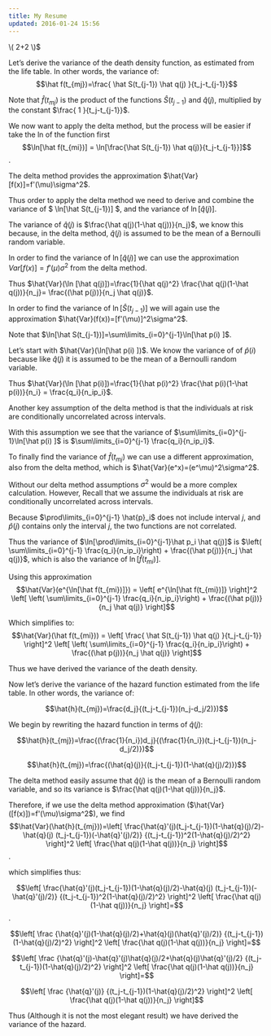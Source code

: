 ```yaml
---
title: My Resume
updated: 2016-01-24 15:56
---
```



\\( 2+2 \\)$


Let’s derive the variance of the death density function, as estimated
from the life table. In other words, the variance of:
$$\hat f(t_{mj})=\frac{ \hat S(t_{j-1}) \hat q(j) }{t_j-t_{j-1}}$$

Note that $\hat f(t_{mj})$ is the product of the functions
$\hat S(t_{j-1})$ and $\hat q(j)$, multiplied by the constant
$\frac{ 1 }{t_j-t_{j-1}}$.

We now want to apply the delta method, but the process will be easier if
take the ln of the function first
$$\ln[\hat f(t_{mi})] = \ln[\frac{\hat S(t_{j-1}) \hat q(j)}{t_j-t_{j-1}}]$$.

The delta method provides the approximation
$\hat{Var}[f(x)]=f'(\mu)\sigma^2$.

Thus order to apply the delta method we need to derive and combine the
variance of $ \ln[\hat S(t_{j-1})] $, and the variance of
$\ln[\hat q(j)]$.

The variance of $\hat q(j)$ is $\frac{\hat q(j)(1-\hat q(j))}{n_j}$, we
know this because, in the delta method, $\hat q(j)$ is assumed to be the
mean of a Bernoulli random variable.

In order to find the variance of $\ln [\hat q(j)]$ we can use the
approximation $Var[f(x)]=f'(\mu)\sigma^2$ from the delta method.

Thus
$\hat{Var}(\ln [\hat q(j)])=\frac{1}{\hat q(j)^2} \frac{\hat q(j)(1-\hat q(j))}{n_j}= \frac{(\hat p(j))}{n_j \hat q(j)}$.

In order to find the variance of $\ln[\hat S(t_{j-1})]$ we will again
use the approximation $\hat{Var}(f(x))=[f'(\mu)]^2\sigma^2$.

Note that $\ln[\hat S(t_{j-1})]=\sum\limits_{i=0}^{j-1}\ln[\hat p(i) ]$.

Let’s start with $\hat{Var}(\ln[\hat p(i) ])$. We know the variance of
of $\hat p(i)$ because like $\hat q(j)$ it is assumed to be the mean of
a Bernoulli random variable.

Thus
$\hat{Var}(\ln [\hat p(i)])=\frac{1}{\hat p(i)^2} \frac{\hat p(i)(1-\hat p(i))}{n_i} = \frac{q_i}{n_ip_i}$.

Another key assumption of the delta method is that the individuals at
risk are conditionally uncorrelated across intervals.

With this assumption we see that the variance of
$\sum\limits_{i=0}^{j-1}\ln[\hat p(i) ]$ is
$\sum\limits_{i=0}^{j-1} \frac{q_i}{n_ip_i}$.

To finally find the variance of $\hat f(t_{mj})$ we can use a different
approximation, also from the delta method, which is
$\hat{Var}(e^x)=(e^\mu)^2\sigma^2$.

Without our delta method assumptions $\sigma^2$ would be a more complex
calculation. However, Recall that we assume the individuals at risk are
conditionally uncorrelated across intervals.

Because $\prod\limits_{i=0}^{j-1} \hat{p}_i$ does not include interval
$j$, and $\hat p(j)$ contains only the interval $j$, the two functions
are not correlated.

Thus the variance of $\ln[\prod\limits_{i=0}^{j-1}\hat p_i \hat q(j)]$
is
$\left( \sum\limits_{i=0}^{j-1} \frac{q_i}{n_ip_i}\right) + \frac{(\hat p(j))}{n_j \hat q(j)}$,
which is also the variance of $\ln[\hat f(t_{mi})]$.

Using this approximation
$$\hat{Var}(e^{\ln[\hat f(t_{mi})]}) = \left[ e^{\ln[\hat f(t_{mi})]} \right]^2 \left[ \left( \sum\limits_{i=0}^{j-1} \frac{q_i}{n_ip_i}\right) + \frac{(\hat p(j))}{n_j \hat q(j)} \right]$$

Which simplifies to:
$$\hat{Var}(\hat f(t_{mi})) = \left[ \frac{ \hat S(t_{j-1}) \hat q(j) }{t_j-t_{j-1}} \right]^2 \left[ \left( \sum\limits_{i=0}^{j-1} \frac{q_i}{n_ip_i}\right) + \frac{(\hat p(j))}{n_j \hat q(j)} \right]$$

Thus we have derived the variance of the death density.

Now let’s derive the variance of the hazard function estimated from the
life table. In other words, the variance of:

$$\hat{h}(t_{mj})=\frac{d_j}{(t_j-t_{j-1})(n_j-d_j/2)})$$

We begin by rewriting the hazard function in terms of $\hat{q}(j)$:

$$\hat{h}(t_{mj})=\frac{(\frac{1}{n_i})d_j}{(\frac{1}{n_i})(t_j-t_{j-1})(n_j-d_j/2)})$$

$$\hat{h}(t_{mj})=\frac{(\hat{q}(j)}{(t_j-t_{j-1})(1-\hat{q}(j)/2)})$$

The delta method easily assume that $\hat q(j)$ is the mean of a
Bernoulli random variable, and so its variance is
$\frac{\hat q(j)(1-\hat q(j))}{n_j}$.

Therefore, if we use the delta method approximation
($\hat{Var}([f(x)])=f'(\mu)\sigma^2$), we find
$$\hat{Var}(\hat{h}(t_{mj}))=\left[ \frac{\hat{q}'(j)(t_j-t_{j-1})(1-\hat{q}(j)/2)-\hat{q}(j) (t_j-t_{j-1})(-\hat{q}'(j)/2)} {(t_j-t_{j-1})^2(1-\hat{q}(j)/2)^2} \right]^2 \left[ \frac{\hat q(j)(1-\hat q(j))}{n_j} \right]$$.

which simplifies thus:

$$\left[ \frac{\hat{q}'(j)(t_j-t_{j-1})(1-\hat{q}(j)/2)-\hat{q}(j) (t_j-t_{j-1})(-\hat{q}'(j)/2)} {(t_j-t_{j-1})^2(1-\hat{q}(j)/2)^2} \right]^2 \left[ \frac{\hat q(j)(1-\hat q(j))}{n_j} \right]=$$.

$$\left[ 
\frac
{\hat{q}'(j)(1-\hat{q}(j)/2)+\hat{q}(j)(\hat{q}'(j)/2)}
{(t_j-t_{j-1})(1-\hat{q}(j)/2)^2} 
\right]^2 
\left[ \frac{\hat q(j)(1-\hat q(j))}{n_j} \right]=$$

$$\left[ 
\frac
{\hat{q}'(j)-\hat{q}'(j)\hat{q}(j)/2+\hat{q}(j)\hat{q}'(j)/2}
{(t_j-t_{j-1})(1-\hat{q}(j)/2)^2} 
\right]^2 
\left[ \frac{\hat q(j)(1-\hat q(j))}{n_j} \right]=$$

$$\left[ 
\frac
{\hat{q}'(j)}
{(t_j-t_{j-1})(1-\hat{q}(j)/2)^2} 
\right]^2 
\left[ \frac{\hat q(j)(1-\hat q(j))}{n_j} \right]$$

Thus (Although it is not the most elegant result) we have derived the
variance of the hazard.


